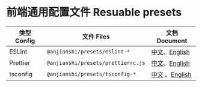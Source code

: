 # 前端通用配置文件 Resuable presets

| 类型 Config | 文件 Files                         | 文档 Document                                                 |
| ----------- | ---------------------------------- | ------------------------------------------------------------- |
| ESLint      | `@anjianshi/presets/eslint-*`      | [中文](./docs/eslint.md)、[English](./docs/eslint-en.md)      |
| Prettier    | `@anjianshi/presets/prettierrc.js` | [中文](./docs/prettier.md)、[English](./docs/prettier-en.md)  |
| tsconfig    | `@anjianshi/presets/tsconfig-*`    | [中文](./docs/tsconfig.md) 、[English](./docs/tsconfig-en.md) |
